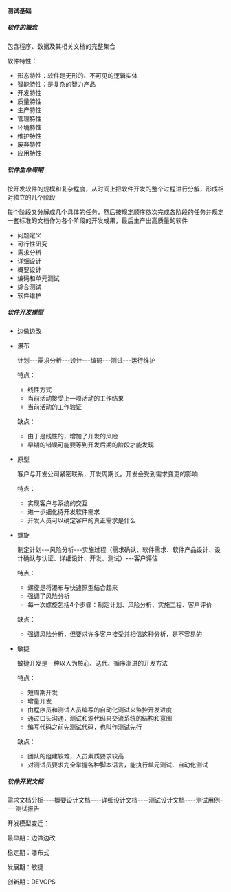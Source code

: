 #### 测试基础

##### 软件的概念

包含程序、数据及其相关文档的完整集合

软件特性：

+ 形态特性：软件是无形的、不可见的逻辑实体
+ 智能特性：是复杂的智力产品
+ 开发特性
+ 质量特性
+ 生产特性
+ 管理特性
+ 环境特性
+ 维护特性
+ 废弃特性
+ 应用特性



##### 软件生命周期

按开发软件的规模和复杂程度，从时间上把软件开发的整个过程进行分解，形成相对独立的几个阶段

每个阶段又分解成几个具体的任务，然后按规定顺序依次完成各阶段的任务并规定一套标准的文档作为各个阶段的开发成果，最后生产出高质量的软件

+ 问题定义
+ 可行性研究
+ 需求分析
+ 详细设计
+ 概要设计
+ 编码和单元测试
+ 综合测试
+ 软件维护



##### 软件开发模型

+ 边做边改

+ 瀑布

  计划---需求分析---设计---编码---测试---运行维护

  特点：

  + 线性方式
  + 当前活动接受上一项活动的工作结果
  + 当前活动的工作验证

  缺点：

  + 由于是线性的，增加了开发的风险
  + 早期的错误可能要等到开发后期的阶段才能发现

+ 原型

  客户与开发公司紧密联系，开发周期长。开发会受到需求变更的影响

  特点：

  + 实现客户与系统的交互
  + 进一步细化待开发软件需求
  + 开发人员可以确定客户的真正需求是什么

+ 螺旋

  制定计划---风险分析---实施过程（需求确认、软件需求、软件产品设计、设计确认与认证、详细设计、开发、测试）---客户评估

  特点：

  + 螺旋是将瀑布与快速原型结合起来
  + 强调了风险分析
  + 每一次螺旋包括4个步骤：制定计划、风险分析、实施工程、客户评价

  缺点：

  + 强调风险分析，但要求许多客户接受并相信这种分析，是不容易的

+ 敏捷

  敏捷开发是一种以人为核心、迭代、循序渐进的开发方法

  特点：

  + 短周期开发
  + 增量开发
  + 由程序员和测试人员编写的自动化测试来监控开发进度
  + 通过口头沟通，测试和源代码来交流系统的结构和意图
  + 编写代码之前先测试代码，也叫作测试先行

  缺点：

  + 团队的组建较难，人员素质要求较高
  + 对测试员要求完全掌握各种脚本语言，能执行单元测试、自动化测试



##### 软件开发文档

需求文档分析----概要设计文档----详细设计文档----测试设计文档----测试用例----测试报告

开发模型变迁：

最早期：边做边改

稳定期：瀑布式

发展期：敏捷

创新期：DEVOPS